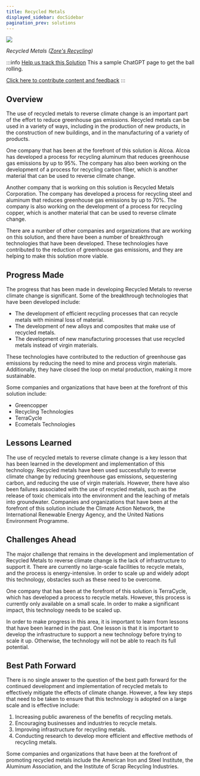 ```yaml
---
title: Recycled Metals
displayed_sidebar: docSidebar
pagination_prev: solutions
---
```

![](/../static/img/recycled-metals.jpg)

*Recycled Metals ([Zore's Recycling](https://www.zoresrecycling.com/blog/3-categories-of-metal-that-can-be-recycled/))*

:::info [Help us track this Solution](contribute)
This a sample ChatGPT page to get the ball rolling.

[Click here to contribute content and feedback](contribute)
:::

## Overview

The use of recycled metals to reverse climate change is an important part of the effort to reduce greenhouse gas emissions. Recycled metals can be used in a variety of ways, including in the production of new products, in the construction of new buildings, and in the manufacturing of a variety of products.

One company that has been at the forefront of this solution is Alcoa. Alcoa has developed a process for recycling aluminum that reduces greenhouse gas emissions by up to 95%. The company has also been working on the development of a process for recycling carbon fiber, which is another material that can be used to reverse climate change.

Another company that is working on this solution is Recycled Metals Corporation. The company has developed a process for recycling steel and aluminum that reduces greenhouse gas emissions by up to 70%. The company is also working on the development of a process for recycling copper, which is another material that can be used to reverse climate change.

There are a number of other companies and organizations that are working on this solution, and there have been a number of breakthrough technologies that have been developed. These technologies have contributed to the reduction of greenhouse gas emissions, and they are helping to make this solution more viable.

## Progress Made

The progress that has been made in developing Recycled Metals to reverse climate change is significant. Some of the breakthrough technologies that have been developed include:

* The development of efficient recycling processes that can recycle metals with minimal loss of material.
* The development of new alloys and composites that make use of recycled metals.
* The development of new manufacturing processes that use recycled metals instead of virgin materials.

These technologies have contributed to the reduction of greenhouse gas emissions by reducing the need to mine and process virgin materials. Additionally, they have closed the loop on metal production, making it more sustainable.

Some companies and organizations that have been at the forefront of this solution include:

* Greencopper
* Recycling Technologies
* TerraCycle
* Ecometals Technologies

## Lessons Learned

The use of recycled metals to reverse climate change is a key lesson that has been learned in the development and implementation of this technology. Recycled metals have been used successfully to reverse climate change by reducing greenhouse gas emissions, sequestering carbon, and reducing the use of virgin materials. However, there have also been failures associated with the use of recycled metals, such as the release of toxic chemicals into the environment and the leaching of metals into groundwater. Companies and organizations that have been at the forefront of this solution include the Climate Action Network, the International Renewable Energy Agency, and the United Nations Environment Programme.

## Challenges Ahead

The major challenge that remains in the development and implementation of Recycled Metals to reverse climate change is the lack of infrastructure to support it. There are currently no large-scale facilities to recycle metals, and the process is energy-intensive. In order to scale up and widely adopt this technology, obstacles such as these need to be overcome.

One company that has been at the forefront of this solution is TerraCycle, which has developed a process to recycle metals. However, this process is currently only available on a small scale. In order to make a significant impact, this technology needs to be scaled up.

In order to make progress in this area, it is important to learn from lessons that have been learned in the past. One lesson is that it is important to develop the infrastructure to support a new technology before trying to scale it up. Otherwise, the technology will not be able to reach its full potential.

## Best Path Forward

There is no single answer to the question of the best path forward for the continued development and implementation of recycled metals to effectively mitigate the effects of climate change. However, a few key steps that need to be taken to ensure that this technology is adopted on a large scale and is effective include:

1. Increasing public awareness of the benefits of recycling metals.
2. Encouraging businesses and industries to recycle metals.
3. Improving infrastructure for recycling metals.
4. Conducting research to develop more efficient and effective methods of recycling metals.

Some companies and organizations that have been at the forefront of promoting recycled metals include the American Iron and Steel Institute, the Aluminum Association, and the Institute of Scrap Recycling Industries.